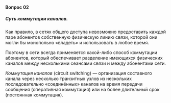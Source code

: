 #### Вопрос 02

##### Суть коммутации каналов.

Как правило, в сетях общего доступа невозможно предоставить каждой паре абонентов собственную физическую линию связи, которой они могли бы монопольно «владеть» и использовать в любое время. 

Поэтому в сети всегда применяется какой-либо способ коммутации абонентов, который обеспечивает разделение имеющихся физических каналов между несколькими сеансами связи и между абонентами сети.

*Коммутация каналов* (circuit switching) — организация составного канала через несколько транзитных узлов из нескольких последовательно «соединённых» каналов на время передачи сообщения (оперативная коммутация) или на более длительный срок (постоянная коммутация).